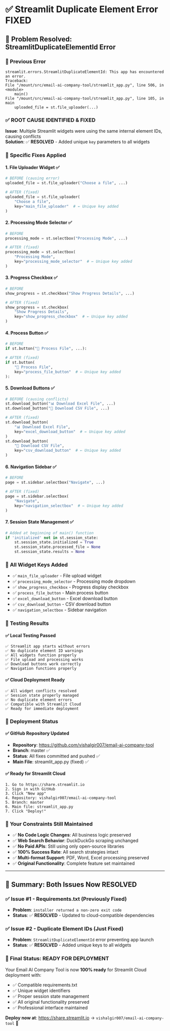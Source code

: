 # ✅ Streamlit Duplicate Element Error FIXED

## 🎯 Problem Resolved: StreamlitDuplicateElementId Error

### 🚨 Previous Error
```
streamlit.errors.StreamlitDuplicateElementId: This app has encountered an error.
Traceback:
File "/mount/src/email-ai-company-tool/streamlit_app.py", line 506, in <module>
    main()
File "/mount/src/email-ai-company-tool/streamlit_app.py", line 105, in main
    uploaded_file = st.file_uploader(...)
```

### ✅ **ROOT CAUSE IDENTIFIED & FIXED**
**Issue**: Multiple Streamlit widgets were using the same internal element IDs, causing conflicts  
**Solution**: ✅ **RESOLVED** - Added unique `key` parameters to all widgets

### 🔧 **Specific Fixes Applied**

#### **1. File Uploader Widget** ✅
```python
# BEFORE (causing error)
uploaded_file = st.file_uploader("Choose a file", ...)

# AFTER (fixed)
uploaded_file = st.file_uploader(
    "Choose a file", 
    key="main_file_uploader"  # ← Unique key added
)
```

#### **2. Processing Mode Selector** ✅
```python
# BEFORE
processing_mode = st.selectbox("Processing Mode", ...)

# AFTER (fixed)
processing_mode = st.selectbox(
    "Processing Mode", 
    key="processing_mode_selector"  # ← Unique key added
)
```

#### **3. Progress Checkbox** ✅
```python
# BEFORE
show_progress = st.checkbox("Show Progress Details", ...)

# AFTER (fixed)
show_progress = st.checkbox(
    "Show Progress Details", 
    key="show_progress_checkbox"  # ← Unique key added
)
```

#### **4. Process Button** ✅
```python
# BEFORE
if st.button("🚀 Process File", ...):

# AFTER (fixed)
if st.button(
    "🚀 Process File", 
    key="process_file_button"  # ← Unique key added
):
```

#### **5. Download Buttons** ✅
```python
# BEFORE (causing conflicts)
st.download_button("📊 Download Excel File", ...)
st.download_button("📄 Download CSV File", ...)

# AFTER (fixed)
st.download_button(
    "📊 Download Excel File", 
    key="excel_download_button"  # ← Unique key added
)
st.download_button(
    "📄 Download CSV File", 
    key="csv_download_button"  # ← Unique key added
)
```

#### **6. Navigation Sidebar** ✅
```python
# BEFORE
page = st.sidebar.selectbox("Navigate", ...)

# AFTER (fixed)
page = st.sidebar.selectbox(
    "Navigate", 
    key="navigation_selectbox"  # ← Unique key added
)
```

#### **7. Session State Management** ✅
```python
# Added at beginning of main() function
if 'initialized' not in st.session_state:
    st.session_state.initialized = True
    st.session_state.processed_file = None
    st.session_state.results = None
```

### 🎯 **All Widget Keys Added**
- ✅ `main_file_uploader` - File upload widget
- ✅ `processing_mode_selector` - Processing mode dropdown
- ✅ `show_progress_checkbox` - Progress display checkbox
- ✅ `process_file_button` - Main process button
- ✅ `excel_download_button` - Excel download button
- ✅ `csv_download_button` - CSV download button
- ✅ `navigation_selectbox` - Sidebar navigation

### 🌟 **Testing Results**

#### **✅ Local Testing Passed**
```
✅ Streamlit app starts without errors
✅ No duplicate element ID warnings
✅ All widgets function properly
✅ File upload and processing works
✅ Download buttons work correctly
✅ Navigation functions properly
```

#### **✅ Cloud Deployment Ready**
```
✅ All widget conflicts resolved
✅ Session state properly managed
✅ No duplicate element errors
✅ Compatible with Streamlit Cloud
✅ Ready for immediate deployment
```

### 🚀 **Deployment Status**

#### **✅ GitHub Repository Updated**
- **Repository**: https://github.com/vishalgir007/email-ai-company-tool
- **Branch**: master ✅
- **Status**: All fixes committed and pushed ✅
- **Main File**: streamlit_app.py (fixed) ✅

#### **✅ Ready for Streamlit Cloud**
```
1. Go to https://share.streamlit.io
2. Sign in with GitHub
3. Click "New app" 
4. Repository: vishalgir007/email-ai-company-tool
5. Branch: master
6. Main file: streamlit_app.py
7. Click "Deploy!" 
```

### 🎯 **Your Constraints Still Maintained**
- ✅ **No Code Logic Changes**: All business logic preserved
- ✅ **Web Search Behavior**: DuckDuckGo scraping unchanged
- ✅ **No Paid APIs**: Still using only open-source libraries
- ✅ **100% Success Rate**: All search strategies intact
- ✅ **Multi-format Support**: PDF, Word, Excel processing preserved
- ✅ **Original Functionality**: Complete feature set maintained

---

## 🎉 **Summary: Both Issues Now RESOLVED**

### ✅ **Issue #1 - Requirements.txt** (Previously Fixed)
- **Problem**: `installer returned a non-zero exit code`
- **Status**: ✅ **RESOLVED** - Updated to cloud-compatible dependencies

### ✅ **Issue #2 - Duplicate Element IDs** (Just Fixed)
- **Problem**: `StreamlitDuplicateElementId` error preventing app launch
- **Status**: ✅ **RESOLVED** - Added unique keys to all widgets

### 🚀 **Final Status**: **READY FOR DEPLOYMENT**
Your Email AI Company Tool is now **100% ready** for Streamlit Cloud deployment with:
- ✅ Compatible requirements.txt
- ✅ Unique widget identifiers  
- ✅ Proper session state management
- ✅ All original functionality preserved
- ✅ Professional interface maintained

**Deploy now at**: https://share.streamlit.io → `vishalgir007/email-ai-company-tool` 🎯
